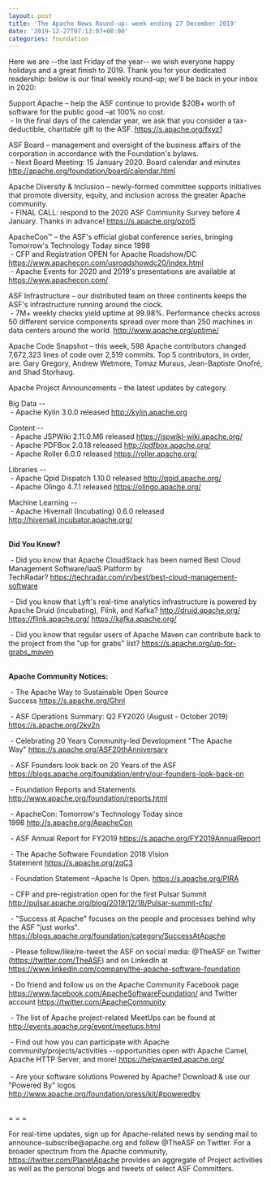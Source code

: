 ```yaml
---
layout: post
title: 'The Apache News Round-up: week ending 27 December 2019'
date: '2019-12-27T07:13:07+00:00'
categories: foundation
---
```

Here we are --the last Friday of the year-- we wish everyone happy holidays and a great finish to 2019.&nbsp;Thank you for your dedicated readership: below is our final weekly round-up; we'll be back in your inbox in 2020:
  
  
  
  
  
  
  
  
  
  
  
  
  
  
  
  
  
  
  
  
  
  
  <p class="entryContent">Support Apache – help the ASF continue to provide $20B+ worth of software for the public good –at 100% no cost.<br />&nbsp;-&nbsp;In the final days of the calendar year, we ask that you consider a tax-deductible, charitable gift to the ASF.&nbsp;<a href="https://s.apache.org/fxyz1" rel="noreferrer" target="_blank" data-saferedirecturl="https://www.google.com/url?q=https://s.apache.org/fxyz1&amp;source=gmail&amp;ust=1575108426935000&amp;usg=AFQjCNHf0QjrenFmFlsNn-JMkqgQ4Z_IoA">https://s.apache.org/fxyz1</a></p> 
  <p>ASF Board – management and oversight of the business affairs of the corporation in accordance with the Foundation's bylaws.<br />&nbsp;- Next Board Meeting: 15 January 2020. Board calendar and minutes <a href="http://apache.org/foundation/board/calendar.html">http://apache.org/foundation/board/calendar.html</a></p> 
  <p>Apache Diversity &amp; Inclusion&nbsp;–&nbsp;newly-formed committee supports initiatives that promote diversity, equity, and inclusion across the greater Apache community.<br />&nbsp;- FINAL CALL: respond to the 2020 ASF Community Survey before 4 January. Thanks in advance!&nbsp;<a href="https://s.apache.org/pzol5">https://s.apache.org/pzol5</a></p> 
  <p>ApacheCon™ – the ASF's official global conference series, bringing Tomorrow's Technology Today since 1998<br />&nbsp;- CFP and Registration OPEN for Apache Roadshow/DC <a href="https://www.apachecon.com/usroadshowdc20/index.html">https://www.apachecon.com/usroadshowdc20/index.html</a><br />&nbsp;- Apache Events for 2020 and 2019's presentations are available at <a target="_blank" class="c-link" href="https://slack-redir.net/link?url=https%3A%2F%2Fwww.apachecon.com%2Fhistory.html&amp;v=3" rel="noopener noreferrer" tabindex="-1" data-remove-tab-index="true">https://www.apachecon.com/</a><br /></p> 
  <p>ASF Infrastructure – our distributed team on three continents keeps the ASF's infrastructure running around the clock.<br />&nbsp;- 7M+ weekly checks yield uptime at 99.98%. Performance checks across 50 different service components spread over more than 250 machines in data centers around the world.&nbsp;<a href="http://www.apache.org/uptime/">http://www.apache.org/uptime/</a></p> 
  <p>Apache Code Snapshot – this week, 598 Apache contributors changed 7,672,323 lines of code over 
2,519 commits. Top 5 contributors, in order, are: Gary Gregory, Andrew 
Wetmore, Tomaz Muraus, Jean-Baptiste Onofré, and Shad Storhaug.</p>Apache Project Announcements&nbsp;– the latest updates by category. 
  
  
  
  
  
  
  
  
  <p>Big Data --<br />&nbsp;- Apache <span class="il">Kylin</span> 3.0.0 released <a href="http://kylin.apache.org" rel="noreferrer" target="_blank" data-saferedirecturl="https://www.google.com/url?q=http://kylin.apache.org&amp;source=gmail&amp;ust=1577439164288000&amp;usg=AFQjCNG1jFdIYGFqC3fUSV6gtKwyFsH1Gg">http://<span class="il">kylin</span>.apache.org</a><br /></p> 
  <p>Content --<br />&nbsp;- Apache JSPWiki 2.11.0.M6 released <a href="https://jspwiki-wiki.apache.org">https://jspwiki-wiki.apache.org/</a> <br />&nbsp;- Apache PDFBox 2.0.18 released <a href="http://pdfbox.apache.org">http://pdfbox.apache.org/</a> <br />&nbsp;- Apache Roller 6.0.0 released <a href="https://roller.apache.org">https://roller.apache.org/</a> <br /></p> 
  <p>Libraries -- <br />&nbsp;- Apache <span class="il">Qpid</span> <span class="il">Dispatch</span> 1.10.0 released <a href="http://qpid.apache.org/" rel="noreferrer" target="_blank" data-saferedirecturl="https://www.google.com/url?q=http://qpid.apache.org/&amp;source=gmail&amp;ust=1577439082024000&amp;usg=AFQjCNHkQlmPU_VpDgTg7mfSsDbTEqRBnA">http://<span class="il">qpid</span>.apache.org/</a><br />&nbsp;-&nbsp;Apache <span class="il">Olingo</span> 4.7.1 released <a href="https://olingo.apache.org/" rel="noreferrer" target="_blank" data-saferedirecturl="https://www.google.com/url?q=https://olingo.apache.org/&amp;source=gmail&amp;ust=1577439827524000&amp;usg=AFQjCNGeGle469hZvShcdk9tVSnaolI2tA">https://<span class="il">olingo</span>.apache.org/</a></p> 
  <p><span class="il">Machine</span> <span class="il">Learning</span> --<br />&nbsp;- Apache Hivemall (Incubating) 0.6.0 released <a href="http://hivemall.incubator.apache.org">http://hivemall.incubator.apache.org/</a> <br /></p> 
  <p><strong><br />Did You Know?</strong></p> 
  <p>&nbsp;- Did you know that Apache CloudStack has been named Best Cloud Management Software/IaaS Platform by TechRadar?&nbsp;<a href="https://techradar.com/in/best/best-cloud-management-software">https://techradar.com/in/best/best-cloud-management-software</a></p> 
  <p>&nbsp;- Did you know that Lyft's real-time analytics infrastructure is powered by Apache Druid (incubating), Flink, and Kafka?&nbsp;<a href="http://druid.apache.org/">http://druid.apache.org/</a> <a href="https://flink.apache.org/">https://flink.apache.org/</a> <a href="https://kafka.apache.org/">https://kafka.apache.org/</a></p> 
  <p>&nbsp;- Did you know that regular users of Apache Maven can contribute back to the project from the &quot;up for grabs&quot; list? <a href="https://s.apache.org/up-for-grabs_maven">https://s.apache.org/up-for-grabs_maven</a></p> 
  <p><strong><br />Apache Community Notices:</strong></p> 
  <p>&nbsp;- The Apache Way to Sustainable Open Source Success&nbsp;<a href="https://s.apache.org/GhnI">https://s.apache.org/GhnI</a></p> 
  <p>&nbsp;- ASF Operations Summary: Q2 FY2020 (August - October 2019) <a href="https://s.apache.org/2kv2n">https://s.apache.org/2kv2n</a></p> 
  <p>&nbsp;- Celebrating 20 Years Community-led Development &quot;The Apache Way&quot;&nbsp;<a href="https://s.apache.org/ASF20thAnniversary">https://s.apache.org/ASF20thAnniversary</a></p> 
  <p>&nbsp;- ASF Founders look back on 20 Years of the ASF <a href="https://blogs.apache.org/foundation/entry/our-founders-look-back-on">https://blogs.apache.org/foundation/entry/our-founders-look-back-on</a></p> 
  <p>&nbsp;- Foundation Reports and Statements <a href="http://www.apache.org/foundation/reports.html">http://www.apache.org/foundation/reports.html</a></p> 
  <p>&nbsp;- ApacheCon: Tomorrow's Technology Today since 1998&nbsp;<a href="http://s.apache.org/ApacheCon">http://s.apache.org/ApacheCon</a></p> 
  <p>&nbsp;- ASF Annual Report for FY2019&nbsp;<a href="https://s.apache.org/FY2019AnnualReport">https://s.apache.org/FY2019AnnualReport</a></p> 
  <p>&nbsp;- The Apache Software Foundation 2018 Vision Statement&nbsp;<a href="https://s.apache.org/zqC3">https://s.apache.org/zqC3</a></p> 
  <p>&nbsp;- Foundation Statement –Apache Is Open.&nbsp;<a href="https://s.apache.org/PIRA">https://s.apache.org/PIRA</a></p> 
  <p>&nbsp;- CFP and pre-registration open for the first Pulsar Summit <a href="http://pulsar.apache.org/blog/2019/12/18/Pulsar-summit-cfp/">http://pulsar.apache.org/blog/2019/12/18/Pulsar-summit-cfp/</a> </p> 
  <div> 
    <p>&nbsp;- &quot;Success at Apache&quot; focuses on the people and processes behind why the ASF &quot;just works&quot;. <a href="https://blogs.apache.org/foundation/category/SuccessAtApache">https://blogs.apache.org/foundation/category/SuccessAtApache</a></p> 
  </div> 
  <div> 
    <p>&nbsp;- Please follow/like/re-tweet the ASF on social media: @TheASF on Twitter (<a href="https://twitter.com/TheASF">https://twitter.com/TheASF</a>) and on LinkedIn at <a href="https://www.linkedin.com/company/the-apache-software-foundation">https://www.linkedin.com/company/the-apache-software-foundation</a></p> 
    <p>&nbsp;- Do friend and follow us on the Apache Community Facebook page <a href="https://www.facebook.com/ApacheSoftwareFoundation/">https://www.facebook.com/ApacheSoftwareFoundation/</a> and Twitter account <a href="https://twitter.com/ApacheCommunity">https://twitter.com/ApacheCommunity</a></p> 
  </div> 
  <div> 
    <p>&nbsp;- The list of Apache project-related MeetUps can be found at <a href="http://events.apache.org/event/meetups.html">http://events.apache.org/event/meetups.html</a></p> 
  </div><span class="LrzXr"></span><span class="LrzXr"></span> 
  <div>&nbsp;- Find out how you can participate with Apache community/projects/activities --opportunities open with Apache Camel, Apache HTTP Server, and more! <a href="https://helpwanted.apache.org/">https://helpwanted.apache.org/</a></div> 
  <div><br />&nbsp;- Are your software solutions Powered by Apache? Download &amp; use our &quot;Powered By&quot; logos <a href="http://www.apache.org/foundation/press/kit/#poweredby">http://www.apache.org/foundation/press/kit/#poweredby</a></div> 
  <div><br /></div> 
  <div> 
    <p>= = =</p> 
    <p>For real-time updates, sign up for Apache-related news by sending mail to announce-subscribe@apache.org and follow @TheASF on Twitter. For a broader spectrum from the Apache community, <a href="https://twitter.com/PlanetApache">https://twitter.com/PlanetApache</a> provides an aggregate of Project activities as well as the personal blogs and tweets of select ASF Committers.</p> 
  </div>

